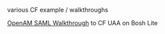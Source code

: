 various CF example / walkthroughs

[OpenAM SAML Walkthrough][saml] to CF UAA on Bosh Lite


[saml]: saml-sso

